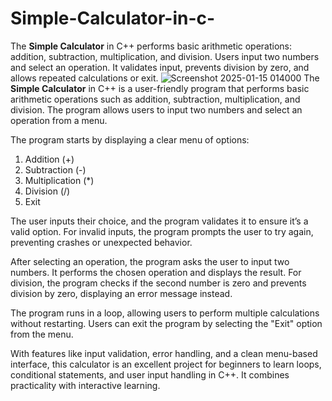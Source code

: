 # Simple-Calculator-in-c-
The **Simple Calculator** in C++ performs basic arithmetic operations: addition, subtraction, multiplication, and division. Users input two numbers and select an operation. It validates input, prevents division by zero, and allows repeated calculations or exit.
![Screenshot 2025-01-15 014000](https://github.com/user-attachments/assets/96c1d2ac-e656-4e22-8c0c-ce16c9d30e76)
The **Simple Calculator** in C++ is a user-friendly program that performs basic arithmetic operations such as addition, subtraction, multiplication, and division. The program allows users to input two numbers and select an operation from a menu.

The program starts by displaying a clear menu of options:
1. Addition (+)
2. Subtraction (-)
3. Multiplication (*)
4. Division (/)
5. Exit  

The user inputs their choice, and the program validates it to ensure it’s a valid option. For invalid inputs, the program prompts the user to try again, preventing crashes or unexpected behavior.

After selecting an operation, the program asks the user to input two numbers. It performs the chosen operation and displays the result. For division, the program checks if the second number is zero and prevents division by zero, displaying an error message instead.

The program runs in a loop, allowing users to perform multiple calculations without restarting. Users can exit the program by selecting the "Exit" option from the menu.

With features like input validation, error handling, and a clean menu-based interface, this calculator is an excellent project for beginners to learn loops, conditional statements, and user input handling in C++. It combines practicality with interactive learning.
